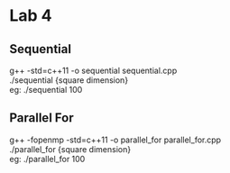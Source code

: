 # Lab 4

## Sequential
g++ -std=c++11 -o sequential sequential.cpp <br/>
./sequential {square dimension} <br/>
eg: ./sequential 100


## Parallel For
g++ -fopenmp -std=c++11 -o parallel_for parallel_for.cpp <br/>
./parallel_for {square dimension} <br/>
eg: ./parallel_for 100
